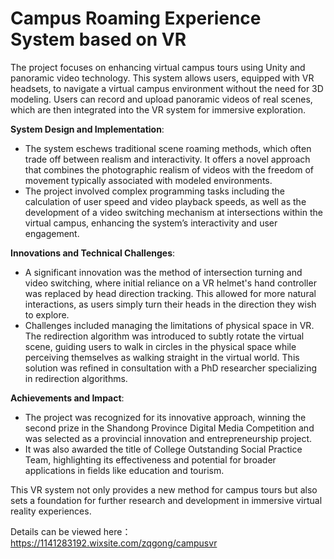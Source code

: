 # Campus Roaming Experience System based on VR
The project focuses on enhancing virtual campus tours using Unity and panoramic video technology. This system allows users, equipped with VR headsets, to navigate a virtual campus environment without the need for 3D modeling. Users can record and upload panoramic videos of real scenes, which are then integrated into the VR system for immersive exploration.

**System Design and Implementation**:
- The system eschews traditional scene roaming methods, which often trade off between realism and interactivity. It offers a novel approach that combines the photographic realism of videos with the freedom of movement typically associated with modeled environments.
- The project involved complex programming tasks including the calculation of user speed and video playback speeds, as well as the development of a video switching mechanism at intersections within the virtual campus, enhancing the system’s interactivity and user engagement.

**Innovations and Technical Challenges**:
- A significant innovation was the method of intersection turning and video switching, where initial reliance on a VR helmet's hand controller was replaced by head direction tracking. This allowed for more natural interactions, as users simply turn their heads in the direction they wish to explore.
- Challenges included managing the limitations of physical space in VR. The redirection algorithm was introduced to subtly rotate the virtual scene, guiding users to walk in circles in the physical space while perceiving themselves as walking straight in the virtual world. This solution was refined in consultation with a PhD researcher specializing in redirection algorithms.

**Achievements and Impact**:
- The project was recognized for its innovative approach, winning the second prize in the Shandong Province Digital Media Competition and was selected as a provincial innovation and entrepreneurship project.
- It was also awarded the title of College Outstanding Social Practice Team, highlighting its effectiveness and potential for broader applications in fields like education and tourism.

This VR system not only provides a new method for campus tours but also sets a foundation for further research and development in immersive virtual reality experiences.

Details can be viewed here： https://1141283192.wixsite.com/zqgong/campusvr
